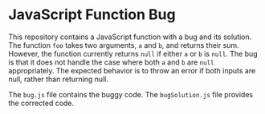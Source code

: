 # JavaScript Function Bug

This repository contains a JavaScript function with a bug and its solution. The function `foo` takes two arguments, `a` and `b`, and returns their sum.  However, the function currently returns `null` if either `a` or `b` is `null`.  The bug is that it does not handle the case where both `a` and `b` are `null` appropriately. The expected behavior is to throw an error if both inputs are null, rather than returning null.

The `bug.js` file contains the buggy code. The `bugSolution.js` file provides the corrected code.